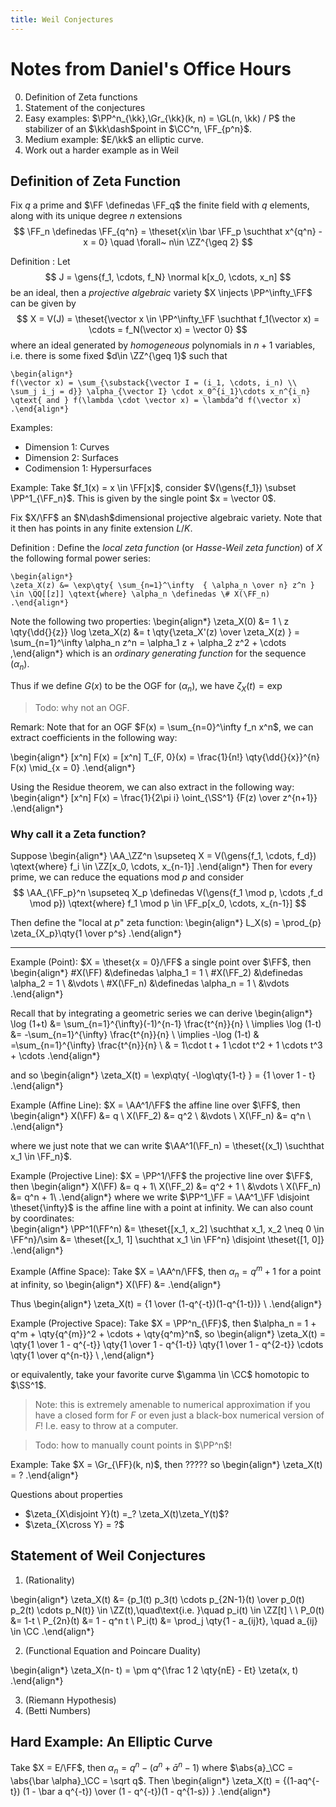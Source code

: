 ```yaml
---
title: Weil Conjectures
---
```


# Notes from Daniel's Office Hours

0. Definition of Zeta functions
0. Statement of the conjectures
2. Easy examples: $\PP^n_{\kk},\Gr_{\kk}(k, n) = \GL(n, \kk) / P$ the stabilizer of an $\kk\dash$point in $\CC^n, \FF_{p^n}$.
3. Medium example: $E/\kk$ an elliptic curve.
4. Work out a harder example as in Weil

## Definition of Zeta Function

Fix $q$ a prime and $\FF \definedas \FF_q$ the finite field with $q$ elements, along with its unique degree $n$ extensions 
$$
\FF_n \definedas \FF_{q^n} = \theset{x\in \bar \FF_p \suchthat x^{q^n} - x = 0} \quad \forall~ n\in \ZZ^{\geq 2}
$$ 

Definition
:  Let  
    $$
    J = \gens{f_1, \cdots, f_N} \normal k[x_0, \cdots, x_n]
    $$ 
    be an ideal, then a *projective algebraic* variety $X \injects \PP^\infty_\FF$ can be given by 
    $$
    X = V(J) = \theset{\vector x \in \PP^\infty_\FF \suchthat f_1(\vector x) = \cdots = f_N(\vector x) = \vector 0}
    $$ 
    where an ideal generated by *homogeneous* polynomials in $n+1$ variables, i.e. there is some fixed $d\in \ZZ^{\geq 1}$ such that 

    \begin{align*}
    f(\vector x) = \sum_{\substack{\vector I = (i_1, \cdots, i_n) \\ \sum_j i_j = d}} \alpha_{\vector I} \cdot x_0^{i_1}\cdots x_n^{i_n} 
    \qtext{ and } f(\lambda \cdot \vector x) = \lambda^d f(\vector x)
    .\end{align*}



Examples:

- Dimension 1: Curves
- Dimension 2: Surfaces
- Codimension 1: Hypersurfaces


Example:
Take $f_1(x) = x \in \FF[x]$, consider $V(\gens{f_1}) \subset \PP^1_{\FF_n}$.
This is given by the single point $x = \vector 0$.

Fix $X/\FF$ an $N\dash$dimensional projective algebraic variety. 
Note that it then has points in any finite extension $L/K$.

Definition
:   Define the *local zeta function* (or *Hasse-Weil zeta function*) of $X$ the following formal power series:

    \begin{align*}
    \zeta_X(z) &= \exp\qty{ \sum_{n=1}^\infty  { \alpha_n \over n} z^n } \in \QQ[[z]] \qtext{where} \alpha_n \definedas \# X(\FF_n)
    .\end{align*}


Note the following two properties:
\begin{align*}
\zeta_X(0) &= 1 \\
z \qty{\dd{}{z}} \log \zeta_X(z) &= t \qty{\zeta_X'(z) \over \zeta_X(z) } = \sum_{n=1}^\infty \alpha_n z^n = \alpha_1 z + \alpha_2 z^2 + \cdots
,\end{align*}
which is an *ordinary generating function* for the sequence $(\alpha_n)$.

Thus if we define $G(x)$ to be the OGF for $(\alpha_n)$, we have $\zeta_X(t) = \exp$

> Todo: why not an OGF.

Remark: 
Note that for an OGF $F(x) = \sum_{n=0}^\infty f_n x^n$, we can extract coefficients in the following way:

\begin{align*}
[x^n] F(x) = [x^n] T_{F, 0}(x) = \frac{1}{n!} \qty{\dd{}{x}}^{n} F(x) \mid_{x = 0}
.\end{align*}

Using the Residue theorem, we can also extract in the following way:
\begin{align*}
[x^n] F(x) = \frac{1}{2\pi i} \oint_{\SS^1} {F(z) \over z^{n+1}}
.\end{align*}

### Why call it a Zeta function?

Suppose
\begin{align*}
\AA_\ZZ^n \supseteq X = V(\gens{f_1, \cdots, f_d}) \qtext{where} f_i \in \ZZ[x_0, \cdots, x_{n-1}]
.\end{align*}
Then for every prime, we can reduce the equations mod $p$ and consider 
$$
\AA_{\FF_p}^n \supseteq X_p \definedas V(\gens{f_1 \mod p, \cdots ,f_d \mod p}) \qtext{where} f_1 \mod p \in \FF_p[x_0, \cdots, x_{n-1}]
$$

Then define the "local at $p$" zeta function:
\begin{align*}
L_X(s) = \prod_{p} \zeta_{X_p}\qty{1 \over p^s}
.\end{align*}

---

Example (Point):
$X = \theset{x = 0}/\FF$ a single point over $\FF$, then 
\begin{align*}
\#X(\FF) &\definedas \alpha_1 = 1 \\
\#X(\FF_2) &\definedas \alpha_2 = 1 \\
&\vdots \\
\#X(\FF_n) &\definedas \alpha_n = 1 \\
&\vdots
.\end{align*}

Recall that by integrating a geometric series we can derive
\begin{align*}
\log (1+t) 
&= \sum_{n=1}^{\infty}(-1)^{n-1} \frac{t^{n}}{n} \\
\implies \log (1-t) &= -\sum_{n=1}^{\infty} \frac{t^{n}}{n} \\
\implies -\log (1-t) 
& =\sum_{n=1}^{\infty} \frac{t^{n}}{n} \\
& = 1\cdot t + 1 \cdot t^2 + 1 \cdots t^3 + \cdots
.\end{align*}

and so 
\begin{align*}
\zeta_X(t) = \exp\qty{ -\log\qty{1-t} } = {1 \over 1 - t}
.\end{align*}

Example (Affine Line):
$X = \AA^1/\FF$ the affine line over $\FF$, then
\begin{align*}
X(\FF) &= q \\
X(\FF_2) &= q^2 \\
&\vdots \\
X(\FF_n) &= q^n \\
.\end{align*}

where we just note that we can write $\AA^1(\FF_n) = \theset{(x_1) \suchthat x_1 \in \FF_n}$.

Example (Projective Line):
$X = \PP^1/\FF$ the projective line over $\FF$, then
\begin{align*}
X(\FF) &= q + 1\\
X(\FF_2) &= q^2 + 1 \\
&\vdots \\
X(\FF_n) &= q^n + 1\\
.\end{align*}
where we write $\PP^1_\FF = \AA^1_\FF \disjoint \theset{\infty}$ is the affine line with a point at infinity.
We can also count by coordinates: \
\begin{align*}
\PP^1(\FF^n) 
&= \theset{[x_1, x_2] \suchthat x_1, x_2 \neq 0 \in \FF^n}/\sim 
&= \theset{[x_1, 1] \suchthat x_1 \in \FF^n} \disjoint \theset{[1, 0]}
.\end{align*}


Example (Affine Space):
Take $X = \AA^n/\FF$, then $\alpha_n = q^m + 1$ for a point at infinity, so
\begin{align*}
X(\FF) &= 
.\end{align*}

Thus
\begin{align*}
\zeta_X(t) = {1 \over (1-q^{-t})(1-q^{1-t})} \\ 
.\end{align*}


Example (Projective Space):
Take $X = \PP^n_{\FF}$, then $\alpha_n = 1 + q^m + \qty{q^{m}}^2 + \cdots + \qty{q^m}^n$, so
\begin{align*}
\zeta_X(t) = \qty{1 \over 1 - q^{-t}} \qty{1 \over 1 - q^{1-t}} \qty{1 \over 1 - q^{2-t}} \cdots \qty{1 \over q^{n-t}}   \\ 
,\end{align*}

or equivalently, take your favorite curve $\gamma \in \CC$ homotopic to $\SS^1$.

> Note: this is extremely amenable to numerical approximation if you have a closed form for $F$ or even just a black-box numerical version of $F$! I.e. easy to throw at a computer.

> Todo: how to manually count points in $\PP^n$!


Example:
Take $X = \Gr_{\FF}(k, n)$, then ????? so
\begin{align*}
\zeta_X(t) = ? 
.\end{align*}


Questions about properties

- $\zeta_{X\disjoint Y}(t) =_? \zeta_X(t)\zeta_Y(t)$?
- $\zeta_{X\cross Y} = ?$

## Statement of Weil Conjectures

1. (Rationality) 

\begin{align*}
\zeta_X(t) &= 
{p_1(t) p_3(t) \cdots p_{2N-1}(t) 
\over 
p_0(t) p_2(t) \cdots p_N(t)} \in \ZZ(t),\quad\text{i.e. }\quad p_i(t) \in \ZZ[t] \\ \\
P_0(t) &= 1-t \\
P_{2n}(t) &= 1 - q^n t \\
P_i(t) &= \prod_j \qty{1 - a_{ij}t}, \quad a_{ij} \in \CC
.\end{align*}

2. (Functional Equation and Poincare Duality)

\begin{align*}
\zeta_X(n- t) = \pm q^{\frac 1 2 \qty{nE} - Et} \zeta(x, t)
.\end{align*}

3. (Riemann Hypothesis)
4. (Betti Numbers)

## Hard Example: An Elliptic Curve

Take $X = E/\FF$, then $\alpha_n = q^n - (a^n + \bar a^n - 1)$ where $\abs{a}_\CC = \abs{\bar \alpha}_\CC = \sqrt q$.
Then
\begin{align*}
\zeta_X(t) = {(1-aq^{-t}) (1 - \bar a q^{-t}) \over (1 - q^{-t})(1 - q^{1-s}) }
.\end{align*}
